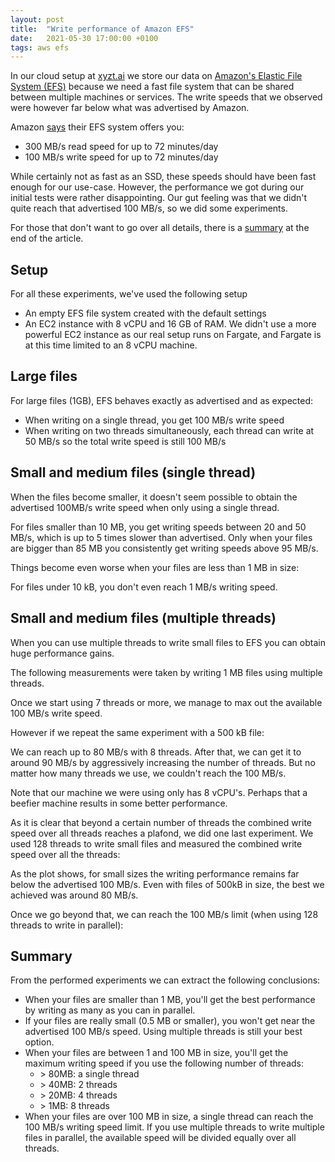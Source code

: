 ```yaml
---
layout: post
title:  "Write performance of Amazon EFS"
date:   2021-05-30 17:00:00 +0100
tags: aws efs
---
```


In our cloud setup at [xyzt.ai](https://xyzt.ai) we store our data on [Amazon's Elastic File System (EFS)](https://aws.amazon.com/efs/) 
because we need a fast file system that can be shared between multiple machines or services.
The write speeds that we observed were however far below what was advertised by Amazon.

Amazon [says](https://docs.aws.amazon.com/efs/latest/ug/performance.html) their EFS system offers you:

* 300 MB/s read speed for up to 72 minutes/day
* 100 MB/s write speed for up to 72 minutes/day

While certainly not as fast as an SSD, these speeds should have been fast enough for our use-case.
However, the performance we got during our initial tests were rather disappointing.
Our gut feeling was that we didn't quite reach that advertised 100 MB/s, so we did some experiments.

For those that don't want to go over all details, there is a [summary](#summary) at the end of the article.

## Setup

For all these experiments, we've used the following setup

* An empty EFS file system created with the default settings
* An EC2 instance with 8 vCPU and 16 GB of RAM.
  We didn't use a more powerful EC2 instance as our real setup runs on Fargate, and Fargate is at this time limited to an 8 vCPU machine.

## Large files

For large files (1GB), EFS behaves exactly as advertised and as expected:

* When writing on a single thread, you get 100 MB/s write speed
* When writing on two threads simultaneously, each thread can write at 50 MB/s so the total write speed is still 100 MB/s

<div class="float-container">

  <div class="float-child">
    <div id="largefiles_perthread"></div>
  </div>
  
  <div class="float-child">
    <div id="largefiles_combined"></div>
  </div>
  
</div>

<script>
 new roughViz.BarH({
    element: '#largefiles_perthread',
    data: {
      labels: ["4 threads", "3 threads", "2 threads", "1 thread"],
      values: [13, 27, 52, 102]
    },
    title: "Write speed per thread in MB/s",
    titleFontSize: '1rem'
});
 new roughViz.BarH({
    element: '#largefiles_combined',
    data: {
      labels: ["4 thread", "3 threads", "2 threads", "1 threads"],
      values: [104, 106, 103, 102]
    },
    title: "Combined write speed in MB/s",
    titleFontSize: '1rem'
});
</script>

## Small and medium files (single thread)

When the files become smaller, it doesn't seem possible to obtain the advertised 100MB/s write speed when only using a single thread.

<div id="mediumfiles_singlethread"></div>

<script>
  new roughViz.Scatter({
  element: '#mediumfiles_singlethread',
  data: '/static_files/efs-write-performance/mediumfiles_singlethread.csv',
  x: 'File size in MB',
  y: 'Write speed in MB/s',
  xLabel: 'File size (MB)',
  yLabel: 'Write speed (MB/s)',
  width: window.innerWidth/2,
  title: "Single thread write speed in MB/s"
})
</script>

For files smaller than 10 MB, you get writing speeds between 20 and 50 MB/s, which is up to 5 times slower than advertised.
Only when your files are bigger than 85 MB you consistently get writing speeds above 95 MB/s.

Things become even worse when your files are less than 1 MB in size:

<div id="smallfiles_singlethread"></div>

<script>
  new roughViz.Scatter({
  element: '#smallfiles_singlethread',
  data: '/static_files/efs-write-performance/smallfiles_singlethread.csv',
  x: 'File size in kB',
  y: 'Write speed in MB/s',
  xLabel: 'File size (kB)',
  yLabel: 'Write speed (MB/s)',
  width: window.innerWidth/2,
  title: "Single thread write speed in MB/s"
})
</script>

For files under 10 kB, you don't even reach 1 MB/s writing speed.


## Small and medium files (multiple threads)

When you can use multiple threads to write small files to EFS you can obtain huge performance gains.

The following measurements were taken by writing 1 MB files using multiple threads.

<div class="float-container">

  <div class="float-child">
    <div id="oneMB-multithread-perfile"></div>
  </div>
  
  <div class="float-child">
    <div id="oneMB-multithread-combined"></div>
  </div>
  
</div>

<script>
 new roughViz.BarH({
    element: '#oneMB-multithread-perfile',
    data: {
      labels: ["10 threads", "9 threads", "8 threads", "7 threads","6 threads", "5 threads", "4 threads", "3 threads","2 threads", "1 thread"],
      values: [11, 12, 14, 16, 16, 18, 20, 21, 22, 23]
    },
    title: "Write speed per thread in MB/s",
    titleFontSize: '1rem'
});
 new roughViz.BarH({
    element: '#oneMB-multithread-combined',
    data: {
      labels: ["10 threads", "9 threads", "8 threads", "7 threads","6 threads", "5 threads", "4 threads", "3 threads","2 threads", "1 thread"],
      values: [103, 105, 104, 105,93,86,77,61,43,23]
    },
    title: "Combined write speed in MB/s",
    titleFontSize: '1rem'
});
</script>

Once we start using 7 threads or more, we manage to max out the available 100 MB/s write speed.

However if we repeat the same experiment with a 500 kB file:

<div class="float-container">

  <div class="float-child">
    <div id="halfMB-multithread-perfile"></div>
  </div>
  
  <div class="float-child">
    <div id="halfMB-multithread-combined"></div>
  </div>
  
</div>

<script>
 new roughViz.BarH({
    element: '#halfMB-multithread-perfile',
    data: {
      labels: ["1024 threads", "128 threads", "64 threads", "32 threads","16 threads", "8 threads", "4 threads"],
      values: [0, 1, 1, 3, 6, 10, 14]
    },
    title: "Write speed per thread in MB/s",
    titleFontSize: '1rem'
});
 new roughViz.BarH({
    element: '#halfMB-multithread-combined',
    data: {
      labels: ["1024 threads", "128 threads", "64 threads", "32 threads","16 threads", "8 threads", "4 threads"],
      values: [87, 81, 79, 84,84,80,55]
    },
    title: "Combined write speed in MB/s",
    titleFontSize: '1rem'
});
</script>

We can reach up to 80 MB/s with 8 threads. 
After that, we can get it to around 90 MB/s by aggressively increasing the number of threads.
But no matter how many threads we use, we couldn't reach the 100 MB/s.

Note that our machine we were using only has 8 vCPU's.
Perhaps that a beefier machine results in some better performance.

As it is clear that beyond a certain number of threads the combined write speed over all threads reaches a plafond, we did one last experiment.
We used 128 threads to write small files and measured the combined write speed over all the threads:

<div id="smallfiles_multiplethreads"></div>

<script>
  new roughViz.Scatter({
  element: '#smallfiles_multiplethreads',
  data: '/static_files/efs-write-performance/smallfiles_multiplethreads.csv',
  x: 'File size in kB',
  y: 'Write speed in MB/s',
  xLabel: 'File size (kB)',
  yLabel: 'Write speed (MB/s)',
  width: window.innerWidth/2,
  title: "Combined write speed over all 128 threads in MB/s"
})
</script>

As the plot shows, for small sizes the writing performance remains far below the advertised 100 MB/s.
Even with files of 500kB in size, the best we achieved was around 80 MB/s.

Once we go beyond that, we can reach the 100 MB/s limit (when using 128 threads to write in parallel):

<div id="smallfiles_multiplethreads2"></div>

<script>
  new roughViz.Scatter({
  element: '#smallfiles_multiplethreads2',
  data: '/static_files/efs-write-performance/smallfiles_multiplethreads2.csv',
  x: 'File size in kB',
  y: 'Write speed in MB/s',
  xLabel: 'File size (kB)',
  yLabel: 'Write speed (MB/s)',
  width: window.innerWidth/2,
  title: "Combined write speed over all 128 threads in MB/s"
})
</script>

## Summary

From the performed experiments we can extract the following conclusions:

* When your files are smaller than 1 MB, you'll get the best performance by writing as many as you can in parallel.
* If your files are really small (0.5 MB or smaller), you won't get near the advertised 100 MB/s speed.
  Using multiple threads is still your best option.
* When your files are between 1 and 100 MB in size, you'll get the maximum writing speed if you use the following number of threads:
  * &gt; 80MB: a single thread
  * &gt; 40MB: 2 threads
  * &gt; 20MB: 4 threads
  * &gt; 1MB: 8 threads
* When your files are over 100 MB in size, a single thread can reach the 100 MB/s writing speed limit.
  If you use multiple threads to write multiple files in parallel, the available speed will be divided equally over all threads.  


<style type='text/css'>
.float-container {
}

.float-child {
    width: 50%;
    float: left;
}  
</style>
